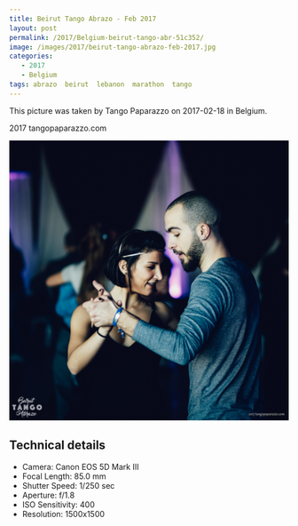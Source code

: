 ```yaml
---
title: Beirut Tango Abrazo - Feb 2017
layout: post
permalink: /2017/Belgium-beirut-tango-abr-51c352/
image: /images/2017/beirut-tango-abrazo-feb-2017.jpg
categories:
   - 2017
   - Belgium
tags: abrazo  beirut  lebanon  marathon  tango
---
```

   
This picture was taken by Tango Paparazzo on 2017-02-18 in Belgium.

2017 tangopaparazzo.com

![Beirut Tango Abrazo - Feb 2017](/images/2017/beirut-tango-abrazo-feb-2017.jpg)

## Technical details
* <i class="fa-solid fa-camera"></i> Camera: Canon EOS 5D Mark III
* <i class="fa-solid fa-square-caret-left"></i> Focal Length: 85.0 mm
* <i class="fa-solid fa-stopwatch"></i> Shutter Speed: 1/250 sec
* <i class="fa-solid fa-circle-dot"></i> Aperture: f/1.8
* <i class="fa-solid fa-lightbulb"></i> ISO Sensitivity: 400
* <i class="fa-solid fa-square-full"></i> Resolution: 1500x1500
